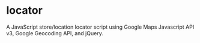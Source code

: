 locator
=======

A JavaScript store/location locator script using Google Maps Javascript API v3, Google Geocoding API, and jQuery. 
